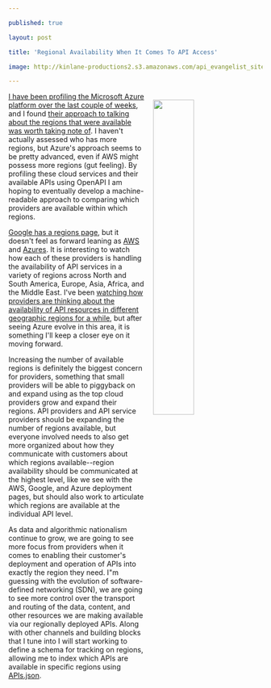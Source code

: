 ---
published: true
layout: post
title: 'Regional Availability When It Comes To API Access'
image: http://kinlane-productions2.s3.amazonaws.com/api_evangelist_site/blog/azure_regions.png
---

<p><img style="padding: 15px;" src="https://kinlane-productions2.s3.amazonaws.com/api_evangelist_site/blog/azure_regions.png" alt="" width="40%" align="right" />
<p><a href="http://microsoft.stack.network/">I have been profiling the Microsoft Azure platform over the last couple of weeks</a>, and I found <a href="https://azure.microsoft.com/en-us/regions/services/">their approach to talking about the regions that were available was worth taking note of</a>. I haven't actually assessed who has more regions, but Azure's approach seems to be pretty advanced, even if AWS might possess more regions (gut feeling). By profiling these cloud services&nbsp;and their available APIs using OpenAPI I am hoping to eventually develop a&nbsp;machine-readable approach to comparing which providers are available within which regions.
<p><a href="https://cloud.google.com/compute/docs/regions-zones/regions-zones">Google has a regions page</a>, but it doesn't feel as forward leaning as <a href="https://aws.amazon.com/about-aws/global-infrastructure/regional-product-services/">AWS</a> and <a href="https://azure.microsoft.com/en-us/regions/services/">Azures</a>. It is interesting to watch how each of these providers is handling the availability of API services in a variety of regions across North and South America, Europe, Asia, Africa, and the Middle East. I've been <a href="http://apievangelist.com/2016/01/05/your-api-access-replicated-into-multiple-regions-around-the-globe-for-additional-charge/">watching how providers are thinking about the availability of API resources in different geographic regions for a while</a>, but after seeing Azure evolve in this area, it is something I'll keep a closer eye on it moving forward.
<p>Increasing the number of available regions is definitely the biggest concern for providers, something that small providers will be able to piggyback on and expand using as the top cloud providers grow and expand their regions. API providers and API service providers should be expanding the number of regions available, but everyone involved needs to also get more organized about how they communicate with customers about which regions available--region availability should be communicated at the highest level, like we see with the AWS, Google, and Azure deployment pages, but should also work to articulate which regions are available at the individual API level.
<p>As data and algorithmic nationalism continue to grow, we are going to see more focus from providers when it comes to enabling their customer's deployment and operation of APIs into exactly the region they need. I"m guessing with the evolution of software-defined networking (SDN), we are going to see more control over the transport and routing of the data, content, and other resources we are making available via our regionally deployed APIs. Along with other channels and building blocks that I tune into I will start working to define a schema for tracking on regions, allowing me to index which APIs are available in specific regions using <a href="http://apisjson.org">APIs.json</a>.

